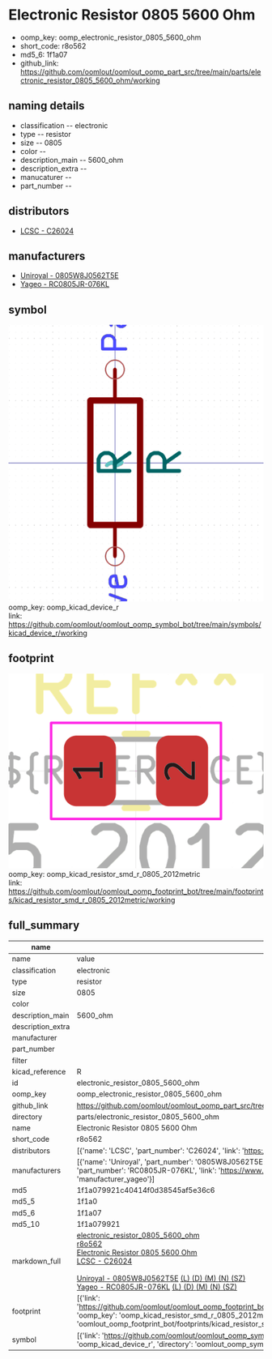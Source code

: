 # Electronic Resistor 0805 5600 Ohm

  
* oomp_key: oomp_electronic_resistor_0805_5600_ohm 
* short_code: r8o562
* md5_6: 1f1a07  
* github_link: https://github.com/oomlout/oomlout_oomp_part_src/tree/main/parts/electronic_resistor_0805_5600_ohm/working  
## naming details
* classification -- electronic
* type -- resistor
* size -- 0805
* color -- 
* description_main -- 5600_ohm
* description_extra -- 
* manucaturer -- 
* part_number -- 

## distributors
* [LCSC - C26024](https://lcsc.com/product-detail/C26024.html)  

## manufacturers
* [Uniroyal - 0805W8J0562T5E]()  
* [Yageo - RC0805JR-076KL](https://www.yageo.com/en/Chart/Download/pdf/RC0805JR-076KL)  

## symbol

![](symbol/0/working/working_600.png)  
oomp_key: oomp_kicad_device_r  
link: https://github.com/oomlout/oomlout_oomp_symbol_bot/tree/main/symbols/kicad_device_r/working  

## footprint

![](footprint/0/working/working_600.png)  
oomp_key: oomp_kicad_resistor_smd_r_0805_2012metric  
link: https://github.com/oomlout/oomlout_oomp_footprint_bot/tree/main/footprints/kicad_resistor_smd_r_0805_2012metric/working  

## full_summary
| name | value | 
| --- | --- | 
| name | value | 
| classification | electronic | 
| type | resistor | 
| size | 0805 | 
| color |  | 
| description_main | 5600_ohm | 
| description_extra |  | 
| manufacturer |  | 
| part_number |  | 
| filter |  | 
| kicad_reference | R | 
| id | electronic_resistor_0805_5600_ohm | 
| oomp_key | oomp_electronic_resistor_0805_5600_ohm | 
| github_link | https://github.com/oomlout/oomlout_oomp_part_src/tree/main/parts/electronic_resistor_0805_5600_ohm/working | 
| directory | parts/electronic_resistor_0805_5600_ohm | 
| name | Electronic Resistor 0805 5600 Ohm | 
| short_code | r8o562 | 
| distributors | [{'name': 'LCSC', 'part_number': 'C26024', 'link': 'https://lcsc.com/product-detail/C26024.html', 'id': 'distributor_lcsc'}] | 
| manufacturers | [{'name': 'Uniroyal', 'part_number': '0805W8J0562T5E', 'link': '', 'id': 'manufacturer_uniroyal'}, {'name': 'Yageo', 'part_number': 'RC0805JR-076KL', 'link': 'https://www.yageo.com/en/Chart/Download/pdf/RC0805JR-076KL', 'id': 'manufacturer_yageo'}] | 
| md5 | 1f1a079921c40414f0d38545af5e36c6 | 
| md5_5 | 1f1a0 | 
| md5_6 | 1f1a07 | 
| md5_10 | 1f1a079921 | 
| markdown_full | [electronic_resistor_0805_5600_ohm](https://github.com/oomlout/oomlout_oomp_part_src/tree/main/parts/electronic_resistor_0805_5600_ohm/working)<br>[r8o562](https://github.com/oomlout/oomlout_oomp_part_src/tree/main/parts/electronic_resistor_0805_5600_ohm/working)<br>[Electronic Resistor 0805 5600 Ohm](https://github.com/oomlout/oomlout_oomp_part_src/tree/main/parts/electronic_resistor_0805_5600_ohm/working)<br>[LCSC - C26024<br>](https://lcsc.com/product-detail/C26024.html)<br>[Uniroyal - 0805W8J0562T5E]() [(L)  ](https://www.lcsc.com/search?q=0805W8J0562T5E)[(D)  ](https://www.digikey.com/en/products?,keywords=0805W8J0562T5E)[(M)  ](https://www.mouser.com/Search/Refine?Keyword=0805W8J0562T5E)[(N)  ](https://www.newark.com/search?st=0805W8J0562T5E)[(SZ)  ](https://so.szlcsc.com/global.html?k=0805W8J0562T5E)<br>[Yageo - RC0805JR-076KL](https://www.yageo.com/en/Chart/Download/pdf/RC0805JR-076KL) [(L)  ](https://www.lcsc.com/search?q=RC0805JR-076KL)[(D)  ](https://www.digikey.com/en/products?,keywords=RC0805JR-076KL)[(M)  ](https://www.mouser.com/Search/Refine?Keyword=RC0805JR-076KL)[(N)  ](https://www.newark.com/search?st=RC0805JR-076KL)[(SZ)  ](https://so.szlcsc.com/global.html?k=RC0805JR-076KL)<br> | 
| footprint | [{'link': 'https://github.com/oomlout/oomlout_oomp_footprint_bot/tree/main/foootprntss/kicad_resistor_smd_r_0805_2012metric', 'oomp_key': 'oomp_kicad_resistor_smd_r_0805_2012metric', 'directory': 'oomlout_oomp_footprint_bot/footprints/kicad_resistor_smd_r_0805_2012metric//working/working.kicad_mod'}] | 
| symbol | [{'link': 'https://github.com/oomlout/oomlout_oomp_symbol_bot/tree/main/symbols/kicad_device_r', 'oomp_key': 'oomp_kicad_device_r', 'directory': 'oomlout_oomp_symbol_bot/symbols/kicad_device_r//working/working.kicad_sym'}] | 
